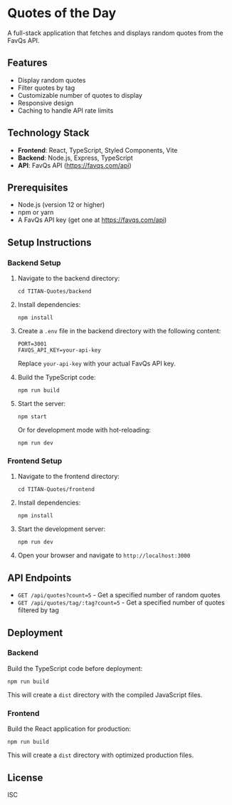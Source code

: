 # Quotes of the Day

A full-stack application that fetches and displays random quotes from the FavQs API.

## Features

- Display random quotes
- Filter quotes by tag
- Customizable number of quotes to display
- Responsive design
- Caching to handle API rate limits

## Technology Stack

- **Frontend**: React, TypeScript, Styled Components, Vite
- **Backend**: Node.js, Express, TypeScript
- **API**: FavQs API (https://favqs.com/api)

## Prerequisites

- Node.js (version 12 or higher)
- npm or yarn
- A FavQs API key (get one at https://favqs.com/api)

## Setup Instructions

### Backend Setup

1. Navigate to the backend directory:
   ```
   cd TITAN-Quotes/backend
   ```

2. Install dependencies:
   ```
   npm install
   ```

3. Create a `.env` file in the backend directory with the following content:
   ```
   PORT=3001
   FAVQS_API_KEY=your-api-key
   ```
   Replace `your-api-key` with your actual FavQs API key.

4. Build the TypeScript code:
   ```
   npm run build
   ```

5. Start the server:
   ```
   npm start
   ```
   
   Or for development mode with hot-reloading:
   ```
   npm run dev
   ```

### Frontend Setup

1. Navigate to the frontend directory:
   ```
   cd TITAN-Quotes/frontend
   ```

2. Install dependencies:
   ```
   npm install
   ```

3. Start the development server:
   ```
   npm run dev
   ```

4. Open your browser and navigate to `http://localhost:3000`

## API Endpoints

- `GET /api/quotes?count=5` - Get a specified number of random quotes
- `GET /api/quotes/tag/:tag?count=5` - Get a specified number of quotes filtered by tag

## Deployment

### Backend

Build the TypeScript code before deployment:
```
npm run build
```

This will create a `dist` directory with the compiled JavaScript files.

### Frontend

Build the React application for production:
```
npm run build
```

This will create a `dist` directory with optimized production files.

## License

ISC 

